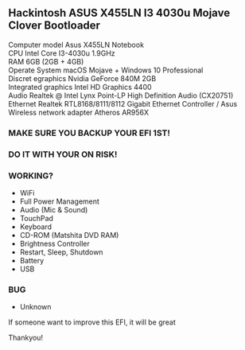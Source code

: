 ## Hackintosh ASUS X455LN I3 4030u Mojave Clover Bootloader

Computer model              Asus X455LN Notebook <br>
CPU                         Intel Core I3-4030u 1.9GHz <br>
RAM                         6GB (2GB + 4GB) <br>
Operate System              macOS Mojave + Windows 10 Professional <br>
Discret egraphics           Nvidia GeForce 840M 2GB <br>
Integrated graphics         Intel HD Graphics 4400 <br>
Audio                       Realtek @ Intel Lynx Point-LP  High Definition Audio (CX20751) <br>
Ethernet                    Realtek RTL8168/8111/8112 Gigabit Ethernet Controller / Asus <br>
Wireless network adapter    Atheros AR956X <br>

### MAKE SURE YOU BACKUP YOUR EFI 1ST!
### DO IT WITH YOUR ON RISK!

### WORKING?

- WiFi <br>
- Full Power Management
- Audio (Mic & Sound)
- TouchPad
- Keyboard
- CD-ROM (Matshita DVD RAM)
- Brightness Controller
- Restart, Sleep, Shutdown
- Battery
- USB

### BUG
- Unknown

If someone want to improve this EFI, it will be great

Thankyou!
